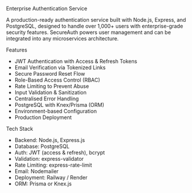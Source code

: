 Enterprise Authentication Service

A production-ready authentication service built with Node.js, Express, and PostgreSQL, designed to handle over 1,000+ users with enterprise-grade security features. SecureAuth powers user management and can be integrated into any microservices architecture.



Features

- JWT Authentication with Access & Refresh Tokens
-  Email Verification via Tokenized Links
-  Secure Password Reset Flow
-  Role-Based Access Control (RBAC)
-  Rate Limiting to Prevent Abuse
-  Input Validation & Sanitization
-  Centralised Error Handling
-  PostgreSQL with Knex/Prisma (ORM)
-  Environment-based Configuration
-  Production Deployment



 Tech Stack

- Backend: Node.js, Express.js
- Database: PostgreSQL
- Auth: JWT (access & refresh), bcrypt
- Validation: express-validator
- Rate Limiting: express-rate-limit
- Email: Nodemailer
- Deployment: Railway / Render
- ORM: Prisma or Knex.js
